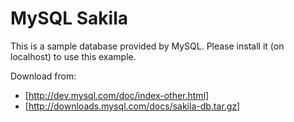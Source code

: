 
MySQL Sakila
============

This is a sample database provided by MySQL.  Please install it (on localhost) to use this example.

Download from:

* [http://dev.mysql.com/doc/index-other.html]
* [http://downloads.mysql.com/docs/sakila-db.tar.gz]

